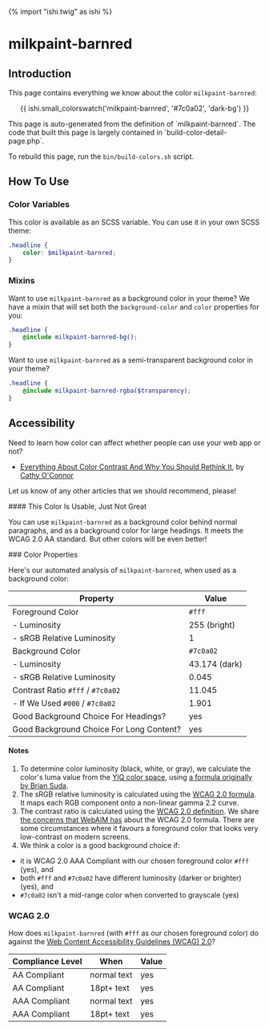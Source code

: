 {% import "ishi.twig" as ishi %}
# milkpaint-barnred

## Introduction

This page contains everything we know about the color `milkpaint-barnred`:

<div class="grid">
    <div class="cell">
        <div class="swatch">
            <ul>
                {{ ishi.small_colorswatch('milkpaint-barnred', '#7c0a02', 'dark-bg') }}
            </ul>
        </div>
    </div>
</div>

<div class="callout attention" markdown="1">
This page is auto-generated from the definition of `milkpaint-barnred`. The code that built this page is largely contained in `build-color-detail-page.php`.

To rebuild this page, run the `bin/build-colors.sh` script.
</div>

## How To Use

### Color Variables

This color is available as an SCSS variable. You can use it in your own SCSS theme:

```scss
.headline {
    color: $milkpaint-barnred;
}
```

### Mixins

Want to use `milkpaint-barnred` as a background color in your theme? We have a mixin that will set both the `background-color` and `color` properties for you:

```scss
.headline {
    @include milkpaint-barnred-bg();
}
```

Want to use `milkpaint-barnred` as a semi-transparent background color in your theme?

```scss
.headline {
    @include milkpaint-barnred-rgba($transparency);
}
```

## Accessibility

Need to learn how color can affect whether people can use your web app or not?

* [Everything About Color Contrast And Why You Should Rethink It](https://www.smashingmagazine.com/2014/10/color-contrast-tips-and-tools-for-accessibility/), by [Cathy O'Connor](http://www.twitter.com/cagocon)

Let us know of any other articles that we should recommend, please!
<div class="callout warning" markdown="1">
#### This Color Is Usable, Just Not Great

You can use `milkpaint-barnred` as a background color behind normal paragraphs, and as a background color for large headings. It meets the WCAG 2.0 AA standard. But other colors will be even better!
</div>
### Color Properties

Here's our automated analysis of `milkpaint-barnred`, when used as a background color:

Property | Value
---------|------
Foreground Color | `#fff`
- Luminosity | 255 (bright)
- sRGB Relative Luminosity | 1
Background Color | `#7c0a02`
- Luminosity | 43.174 (dark)
- sRGB Relative Luminosity | 0.045
Contrast Ratio `#fff` / `#7c0a02` | 11.045
- If We Used `#000` / `#7c0a02` | 1.901
Good Background Choice For Headings? | yes
Good Background Choice For Long Content? | yes

#### Notes

1. To determine color luminosity (black, white, or gray), we calculate the color's luma value from the [YIQ color space](https://en.wikipedia.org/wiki/YIQ), using [a formula originally by Brian Suda](https://24ways.org/2010/calculating-color-contrast/).
1. The sRGB relative luminosity is calculated using the [WCAG 2.0 formula](https://www.w3.org/TR/WCAG20/#relativeluminancedef). It maps each RGB component onto a non-linear gamma 2.2 curve.
1. The contrast ratio is calculated using the [WCAG 2.0 definition](https://www.w3.org/TR/2008/REC-WCAG20-20081211/#contrast-ratiodef). We share [the concerns that WebAIM has](http://webaim.org/blog/wcag-2-1-feedback/) about the WCAG 2.0 formula. There are some circumstances where it favours a foreground color that looks very low-contrast on modern screens.
1. We think a color is a good background choice if:
  - it is WCAG 2.0 AAA Compliant with our chosen foreground color `#fff` (yes), and
  - both `#fff` and `#7c0a02` have different luminosity (darker or brighter) (yes), and
  - `#7c0a02` isn't a mid-range color when converted to grayscale (yes)

### WCAG 2.0

How does `milkpaint-barnred` (with `#fff` as our chosen foreground color) do against the [Web Content Accessibility Guidelines (WCAG) 2.0](https://www.w3.org/TR/WCAG20/)?

Compliance Level | When | Value
-----------------|------|------
AA Compliant | normal text | yes
AA Compliant | 18pt+ text | yes
AAA Compliant | normal text | yes
AAA Compliant | 18pt+ text | yes